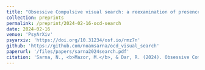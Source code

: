 ```yaml
---
title: "Obsessive Compulsive visual search: a reexamination of presence-absence asymmetries"
collection: preprints
permalink: /preprint/2024-02-16-ocd-search
date: 2024-02-16
venue: 'PsyArXiv'
psyarxiv: 'https://doi.org/10.31234/osf.io/rmz7n'
github: 'https://github.com/noamsarna/ocd_visual_search'
paperurl: '/files/papers/sarna2024search.pdf'
citation: 'Sarna, N., <b>Mazor, M.</b>, & Dar, R. (2024). Obsessive Compulsive visual search: a reexamination of presence-absence asymmetries.'
---
```

